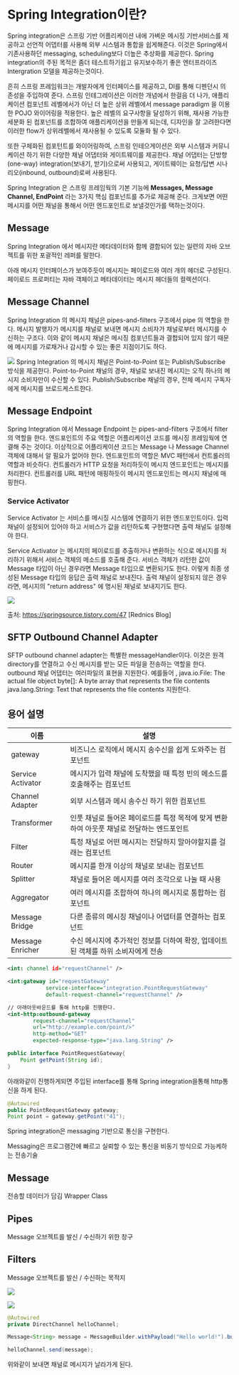 
# Spring Integration이란?
Spring integration은 스프링 기반 어플리케이션 내에 가벼운 메시징 기반서비스를 제공하고 선언적 어뎁터를 사용해 외부 시스템과 통합을 쉽게해준다. 이것은 Spring에서 기존사용하던 messaging, scheduling보다 더높은 추상화를 제공한다. Spring integration의 주된 목적은 좀더 테스트하기쉽고 유지보수하기 좋은 엔터프라이즈 Intergration 모델을 제공하는것이다.


흔히 스프링 프레임워크는 개발자에게 인터페이스를 제공하고, DI를 통해 디펜던시 의존성을 주입하여 준다. 스프링 인테그레이션은 이러한 개념에서 한걸음 더 나가, 애플리케이션 컴포넌트 레벨에서가 아닌 더 높은 상위 레벨에서 message paradigm 을 이용한 POJO 와이어링을 적용한다. 높은 레벨의 요구사항을 달성하기 위해,  재사용 가능한 세분화 된 컴포넌트를 조합하여 애플리케이션을 만들게 되는데, 디자인을 잘 고려한다면 이러한 flow가 상위레벨에서 재사용될 수 있도록 모듈화 될 수 있다.

또한 구체화된 컴포턴트를 와이어링하여, 스프링 인테으게이션은 외부 시스템과 커뮤니케이션 하기 위한 다양한 채널 어댑터와 게이트웨이를 제공한다. 채널 어댑터는 단방향(one-way) integration(보내기, 받기)으로써 사용되고, 게이트웨이는  요청/답변 시나리오(inbound, outbound)로써 사용된다. 


Spring Integration 은 스프링 프레임웍의 기본 기능에 **Messages, Message Channel, EndPoint** 라는 3가지 핵심 컴포넌트를 추가로 제공해 준다.
크게보면 어떤 메시지를 어떤 채널을 통해서 어떤 엔드포인트로 보낼것인가를 택하는것이다.


## Message

Spring Integration 에서 메시지란 메타데이터와 함께 결합되어 있는 일련의 자바 오브젝트를 위한 포괄적인 레퍼를 말한다.

아래 메시지 인터페이스가 보여주듯이 메시지는 페이로드와 여러 개의 헤더로 구성된다. 페이로드 프로퍼티는 자바 객체이고 메타데이터는 메시지 헤더들의 컬렉션이다.


## Message Channel
Spring Integration 의 메시지 채널은 pipes-and-filters 구조에서 pipe 의 역할을 한다. 메시지 발행자가 메시지를 채널로 보내면 메시지 소비자가 채널로부터 메시지를 수신하는 구조다. 이와 같이 메시지 채널은 메시징 컴포넌트들과 결합되어 있지 않기 때문에 메시지를 가로채거나 감시할 수 있는 좋은 지점이기도 하다.

![](https://i.imgur.com/VNYd2a1.jpg)
Spring Integration 의 메시지 채널은 Point-to-Point 또는 Publish/Subscribe 방식을 제공한다. Point-to-Point 채널의 경우, 채널로 보내진 메시지는 오직 하나의 메시지 소비자만이 수신할 수 있다. Publish/Subscribe 채널의 경우, 전체 메시지 구독자에게 메시지를 브로드케스트한다.



## Message Endpoint
Spring Integration 에서 Message Endpoint 는 pipes-and-filters 구조에서 filter 의 역할을 한다. 엔드포인트의 주요 역할은 어플리케이션 코드를 메시징 프레임웍에 연결해 주는 것이다. 이상적으로 어플리케이션 코드는 Message 나 Message Channel 객체에 대해서 알 필요가 없어야 한다. 엔드포인트의 역할은 MVC 패턴에서 컨트롤러의 역할과 비슷하다.  컨트롤러가 HTTP 요청을 처리하듯이 메시지 엔드포인트는 메시지를 처리한다. 컨트롤러를 URL 패턴에 매핑하듯이 메시지 엔드포인트는 메시지 채널에 매핑한다.


### Service Activator

Service Activator 는 서비스를 메시징 시스템에 연결하기 위한 엔드포인트이다. 입력 채널이 설정되어 있어야 하고 서비스가 값을 리턴하도록 구현했다면 출력 채널도 설정해야 한다.

Service Activator 는 메시지의 페이로드를 추출하거나 변환하는 식으로 메시지를 처리하기 위해서 서비스 객체의 메소드를 호출해 준다. 서비스 객체가 리턴한 값이 Message 타입이 아닌 경우라면 Message 타입으로 변환되기도 한다. 이렇게 최종 생성된 Message 타입의 응답은 출력 채널로 보내진다. 출력 채널이 설정되지 않은 경우라면, 메시지의 "return address" 에 명시된  채널로 보내지기도 한다.





![](https://i.imgur.com/H9nzIfP.jpg)

출처: https://springsource.tistory.com/47 [Rednics Blog]





## SFTP Outbound Channel Adapter
SFTP outbound channel adapter는 특별한 messageHandler이다. 이것은 원격 directory를 연결하고 수신 메시지를 받는 모든 파일을 전송하는 역할을 한다. outbound 채널 어댑터는 여러파일의 표현을 지원한다. 예를들어 ,
java.io.File: The actual file object
byte[]: A byte array that represents the file contents
java.lang.String: Text that represents the file contents
지원한다.



## 용어 설명
|이름|설명|
|-|-|
|gateway | 비즈니스 로직에서 메시지 송수신을 쉽게 도와주는 컴포넌트 |
|Service Activator | 메시지가 입력 채널에 도착했을 때 특정 빈의 메소드를 호출해주는 컴포넌트 |
|Channel Adapter | 외부 시스템과 메시 송수신 하기 위한 컴포넌트 |
|Transformer | 인풋 채널로 들어온 페이로드를 특정 목적에 맞게 변환하여 아웃풋 채널로 전달하는 엔드포인트 |
|Filter | 특정 채널로 어떤 메시지는 전달하지 말아야할지를 걸래는 컴포넌트 |
|Router | 메시지를 한개 이상의 채널로 보내는 컴포넌트 |
|Splitter | 채널로 들어온 메시지를 여러 조각으로 나눌 때 사용 |
|Aggregator | 여러 메시지를 조합하여 하나의 메시지로 통합하는 컴포넌트 |
|Message Bridge | 다른 종류의 메시징 채널이나 어댑터를 연결하는 컴포넌트 |
|Message Enricher | 수신 메시지에 추가적인 정보를 더하여 확장, 업데이트 된 객체를 하위 소비자에게 전송 |



```xml
<int: channel id="requestChannel" />

<int:gateway id="requestGateway"
            service-interface="integration.PointRequestGateway"
            default-request-channel="requestChannel" />

// 아래아웃바운드를 통해 http를 진행한다.
<int-http:outbound-gateway
        request-channel="requestChannel"
        url="http://example.com/point/>"
        http-method="GET"
        expected-response-type="java.lang.String" />

```

```java
public interface PointRequestGateway{
    Point getPoint(String id);
}
```

아래와같이 진행하게되면 주입된 interface를 통해 Spring integration을통해 http통신을 하게 된다.
```java
@Autowired
public PointRequestGateway gateway;
Point point = gateway.getPoint("41");
```


Spring integration은 messaging 기반으로 통신을 구현한다.

Messaging은 프로그램간에 빠르고 실뢰할 수 있는 통신을 비동기 방식으로 가능케하는 전송기술 



## Message
전송할 데이터가 담김 Wrapper Class
## Pipes 
Message 오브젝트를 발신 / 수신하기 위한 창구
## Filters
Message 오브젝트를 발신 / 수신하는 목적지


![](https://i.imgur.com/H9nzIfP.jpg)    

![](https://i.imgur.com/TXCNYfs.jpg)


```java
@Autowired
private DirectChannel helloChannel;

Message<String> message = MessageBuilder.withPayload("Hello world!").build();

helloChannel.send(message);
```
위와같이 보내면 채널로 메시지가 날라가게 된다.